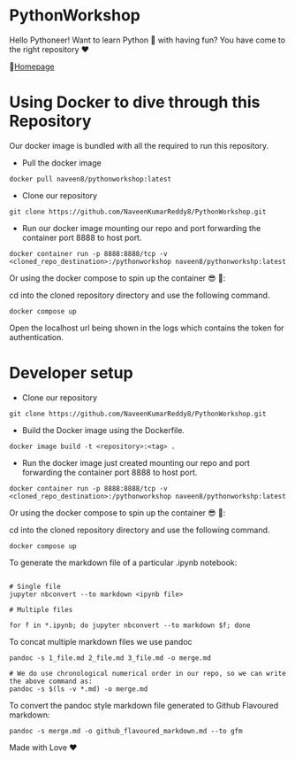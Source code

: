 # PythonWorkshop
Hello Pythoneer! Want to learn Python 🐍 with having fun? You have come to the right repository ♥️

🚀[Homepage](https://naveenkumarreddy8.github.io/PythonWorkshop/)

# Using Docker to dive through this Repository

Our docker image is bundled with all the required to run this repository.

* Pull the docker image


```Shell
docker pull naveen8/pythonworkshop:latest
```

* Clone our repository


```Shell
git clone https://github.com/NaveenKumarReddy8/PythonWorkshop.git
```

* Run our docker image mounting our repo and port forwarding the container port 8888 to host port.

```Shell
docker container run -p 8888:8888/tcp -v <cloned_repo_destination>:/pythonworkshop naveen8/pythonworkshp:latest 
```

Or using the docker compose to spin up the container 😎 🚀:

cd into the cloned repository directory and use the following command.

```Shell
docker compose up
```

Open the localhost url being shown in the logs which contains the token for authentication.


# Developer setup

* Clone our repository

```Shell
git clone https://github.com/NaveenKumarReddy8/PythonWorkshop.git
```

* Build the Docker image using the Dockerfile.

```Shell
docker image build -t <repository>:<tag> .
```

* Run the docker image just created mounting our repo and port forwarding the container port 8888 to host port.


```Shell
docker container run -p 8888:8888/tcp -v <cloned_repo_destination>:/pythonworkshop naveen8/pythonworkshp:latest 
```

Or using the docker compose to spin up the container 😎 🚀:

cd into the cloned repository directory and use the following command.

```Shell
docker compose up
```


To generate the markdown file of a particular .ipynb notebook:

```Shell

# Single file
jupyter nbconvert --to markdown <ipynb file>

# Multiple files

for f in *.ipynb; do jupyter nbconvert --to markdown $f; done
```


To concat multiple markdown files we use pandoc

```Shell
pandoc -s 1_file.md 2_file.md 3_file.md -o merge.md

# We do use chronological numerical order in our repo, so we can write the above command as:
pandoc -s $(ls -v *.md) -o merge.md
```

To convert the pandoc style markdown file generated to Github Flavoured markdown:

```Shell
pandoc -s merge.md -o github_flavoured_markdown.md --to gfm
```

Made with Love ♥️

